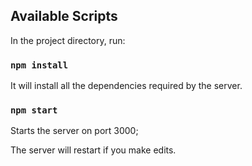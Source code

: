 ## Available Scripts

In the project directory, run:


### `npm install`

It will install all the dependencies required by the server.

### `npm start`

Starts the server on port 3000;

The server will restart if you make edits.

